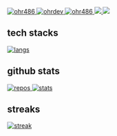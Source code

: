 
[ ![ohr486](https://komarev.com/ghpvc/?username=ohr486)
](https://github.com/ohr486)
[![ohrdev](https://img.shields.io/twitter/follow/ohrdev?label=Twitter&logo=twitter&style=flat)
](http://twitter.com/ohrdev)
[![ohr486](https://img.shields.io/github/followers/ohr486?label=follow&logo=github&style=flat)
](https://github.com/ohr486)
[![](https://qiita-badge.apiapi.app/s/ohr486/posts.svg)
](http://qiita.com/ohr486)
[![](https://qiita-badge.apiapi.app/s/ohr486/contributions.svg)
](http://qiita.com/ohr486)

## tech stacks

[![langs](https://github-readme-stats.vercel.app/api/top-langs/?username=ohr486&layout=compact&theme=radical)
](https://github.com/ohr486)

## github stats

[![repos](https://github-profile-summary-cards.vercel.app/api/cards/profile-details?username=ohr486&theme=dracula)
](https://github.com/ohr486)
[![stats](https://github-readme-stats.vercel.app/api?username=ohr486&theme=merko)
](https://github.com/ohr486)

## streaks

[![streak](http://github-readme-streak-stats.herokuapp.com?user=ohr486&theme=tokyonight&date_format=%5BY.%5Dn.j)
](https://github.com/ohr486)

